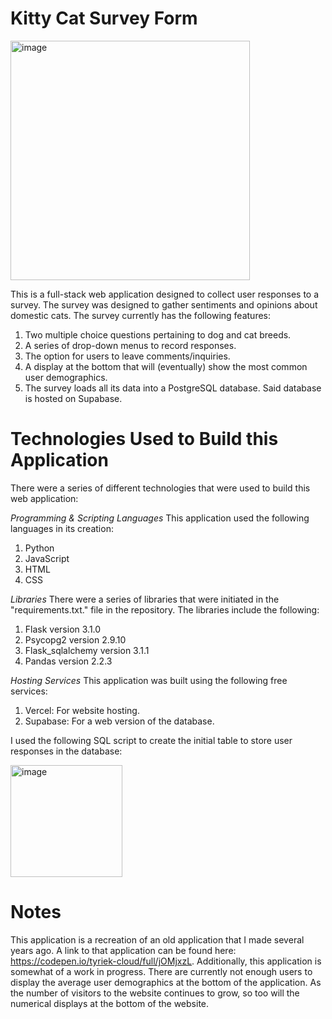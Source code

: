 # Kitty Cat Survey Form
<img width="383" alt="image" src="https://github.com/user-attachments/assets/e36898e6-3e0f-435e-baec-65580a373f38" />

This is a full-stack web application designed to collect user responses to a survey. The survey was designed to gather sentiments and opinions about domestic cats. The survey currently has the following features:

1. Two multiple choice questions pertaining to dog and cat breeds.
2. A series of drop-down menus to record responses.
3. The option for users to leave comments/inquiries.
4. A display at the bottom that will (eventually) show the most common user demographics.
5. The survey loads all its data into a PostgreSQL database. Said database is hosted on Supabase.

# Technologies Used to Build this Application
There were a series of different technologies that were used to build this web application:

*Programming & Scripting Languages*
This application used the following languages in its creation:

1. Python
2. JavaScript
3. HTML
4. CSS

*Libraries*
There were a series of libraries that were initiated in the "requirements.txt." file in the repository. The libraries include the following:

1. Flask version 3.1.0
2. Psycopg2 version 2.9.10
3. Flask_sqlalchemy version 3.1.1
4. Pandas version 2.2.3

*Hosting Services*
This application was built using the following free services:

1. Vercel: For website hosting.
2. Supabase: For a web version of the database.

I used the following SQL script to create the initial table to store user responses in the database:

<img width="179" alt="image" src="https://github.com/user-attachments/assets/91e2f54f-d693-4b1f-8c49-6003bd4b7c07" />

# Notes
This application is a recreation of an old application that I made several years ago. A link to that application can be found here: https://codepen.io/tyriek-cloud/full/jOMjxzL.
Additionally, this application is somewhat of a work in progress. There are currently not enough users to display the average user demographics at the bottom of the application. As the number of visitors to the website continues to grow, so too will the numerical displays at the bottom of the website.
